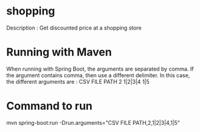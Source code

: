 # shopping
   Description : 
      Get discounted price at a shopping store

# Running with Maven
  When running with Spring Boot, the arguments are separated by comma.
  If the argument contains comma, then use a different delimiter.
  In this case, the different arguments are :
      CSV FILE PATH
      2
      1|2|3|4
      1|5
  
# Command to run
mvn spring-boot:run -Drun.arguments="CSV FILE PATH,2,1|2|3|4,1|5"
